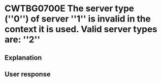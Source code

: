 # CWTBG0700E The server type (''0'') of server ''1'' is invalid in the context it is used. Valid server types are: ''2''

## Explanation

## User response